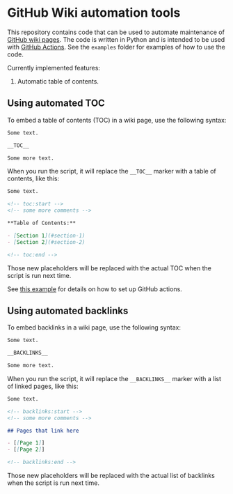 # GitHub Wiki automation tools

This repository contains code that can be used to automate maintenance of [GitHub wiki pages][1].
The code is written in Python and is intended to be used with [GitHub Actions][2].
See the `examples` folder for examples of how to use the code.

Currently implemented features:

1. Automatic table of contents.


## Using automated TOC

To embed a table of contents (TOC) in a wiki page, use the following syntax:

```markdown
Some text.

__TOC__

Some more text.
```

When you run the script, it will replace the `__TOC__` marker with a table of contents, like this:

```markdown
Some text.

<!-- toc:start -->
<!-- some more comments -->

**Table of Contents:**

- [Section 1](#section-1)
- [Section 2](#section-2)

<!-- toc:end -->
```

Those new placeholders will be replaced with the actual TOC when the script is run next time.

See [this example](examples/update-wiki.yml) for details on how to set up GitHub actions.


[1]: https://docs.github.com/en/communities/documenting-your-project-with-wikis/about-wikis
[2]: https://github.com/features/actions


## Using automated backlinks

To embed backlinks in a wiki page, use the following syntax:

```markdown
Some text.

__BACKLINKS__

Some more text.
```

When you run the script, it will replace the `__BACKLINKS__` marker with a list of linked pages, like this:

```markdown
Some text.

<!-- backlinks:start -->
<!-- some more comments -->

## Pages that link here

- [[Page 1]]
- [[Page 2]]

<!-- backlinks:end -->
```

Those new placeholders will be replaced with the actual list of backlinks when the script is run next time.
